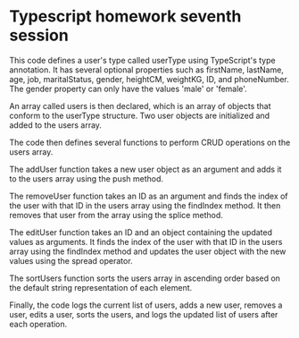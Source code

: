 # Typescript homework seventh session

This code defines a user's type called userType using TypeScript's type annotation. It has several optional properties such as firstName, lastName, age, job, maritalStatus, gender, heightCM, weightKG, ID, and phoneNumber. The gender property can only have the values 'male' or 'female'.

An array called users is then declared, which is an array of objects that conform to the userType structure. Two user objects are initialized and added to the users array.

The code then defines several functions to perform CRUD operations on the users array.

The addUser function takes a new user object as an argument and adds it to the users array using the push method.

The removeUser function takes an ID as an argument and finds the index of the user with that ID in the users array using the findIndex method. It then removes that user from the array using the splice method.

The editUser function takes an ID and an object containing the updated values as arguments. It finds the index of the user with that ID in the users array using the findIndex method and updates the user object with the new values using the spread operator.

The sortUsers function sorts the users array in ascending order based on the default string representation of each element.

Finally, the code logs the current list of users, adds a new user, removes a user, edits a user, sorts the users, and logs the updated list of users after each operation.